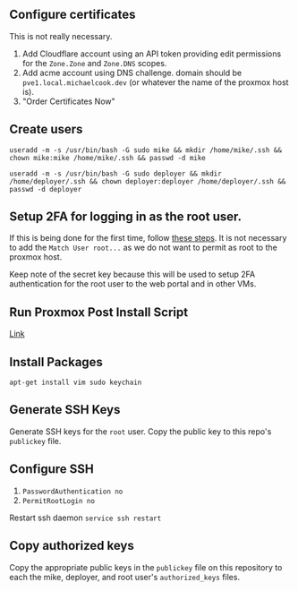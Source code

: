 ## Configure certificates

This is not really necessary.

1. Add Cloudflare account using an API token providing edit permissions for the `Zone.Zone` and `Zone.DNS` scopes. 
2. Add acme account using DNS challenge. domain should be `pve1.local.michaelcook.dev` (or whatever the name of the proxmox host is).
3. "Order Certificates Now"

## Create users

`useradd -m -s /usr/bin/bash -G sudo mike && mkdir /home/mike/.ssh && chown mike:mike /home/mike/.ssh && passwd -d mike`

`useradd -m -s /usr/bin/bash -G sudo deployer && mkdir /home/deployer/.ssh && chown deployer:deployer /home/deployer/.ssh && passwd -d deployer`

## Setup 2FA for logging in as the root user.

If this is being done for the first time, follow [these steps](./configure-new-vm.md#configure-2fa). It is not necessary to add the `Match User root...` as we do not want to permit as root to the proxmox host.

Keep note of the secret key because this will be used to setup 2FA authentication for the root user to the web portal and in other VMs.

## Run Proxmox Post Install Script

[Link](./proxmox-helper-scripts.md#proxmox-ve-post-install)

## Install Packages

`apt-get install vim sudo keychain`

## Generate SSH Keys

Generate SSH keys for the `root` user. Copy the public key to this repo's `publickey` file.

## Configure SSH

1. `PasswordAuthentication no`
2. `PermitRootLogin no`

Restart ssh daemon `service ssh restart`

## Copy authorized keys

Copy the appropriate public keys in the `publickey` file on this repository to each the mike, deployer, and root user's `authorized_keys` files.

